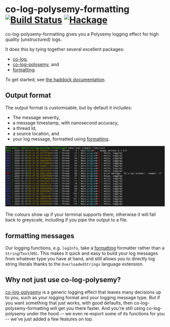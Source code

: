 # co-log-polysemy-formatting [![Build Status](https://travis-ci.org/AJChapman/co-log-polysemy-formatting.png)](https://travis-ci.org/AJChapman/co-log-polysemy-formatting) [![Hackage](https://img.shields.io/hackage/v/co-log-polysemy-formatting.svg?style=flat)](https://hackage.haskell.org/package/co-log-polysemy-formatting)

co-log-polysemy-formatting gives you a Polysemy logging effect for high quality (unstructured) logs.

It does this by tying together several excellent packages:

- [co-log],
- [co-log-polysemy], and
- [formatting].

To get started, see [the haddock documentation](https://hackage.haskell.org/package/co-log-polysemy-formatting-0.1.0.0/docs/Colog-Polysemy-Formatting.html).

## Output format

The output format is customisable, but by default it includes:

- The message severity,
- a message timestamp, with nanosecond accuracy,
- a thread Id,
- a source location, and
- your log message, formatted using [formatting].

![example output](example/output.png)

The colours show up if your terminal supports them, otherwise it will fall back to greyscale, including if you pipe the output to a file.

## formatting messages

Our logging functions, e.g. `logInfo`, take a [formatting] formatter rather than a `String`/`Text`/etc.
This makes it quick and easy to build your log messages from whatever type you have at hand, and still allows you to directly log string literals thanks to the `OverloadedStrings` language extension.

## Why not just use co-log-polysemy?

[co-log-polysemy] is a generic logging effect that leaves many decisions up to you, such as your logging format and your logging message type.
But if you want something that just works, with good defaults, then co-log-polysemy-formatting will get you there faster.
And you're still using co-log-polysemy under the hood -- we even re-export some of its functions for you -- we've just added a few features on top.

[co-log]: https://hackage.haskell.org/package/co-log
[co-log-polysemy]: https://hackage.haskell.org/package/co-log-polysemy
[formatting]: https://hackage.haskell.org/package/formatting
